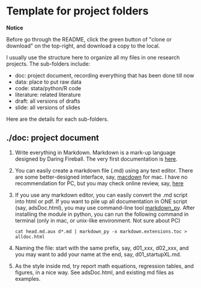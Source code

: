 # Template for project folders

**Notice**

Before go through the README, click the green button of "clone or download" on the top-right, and download a copy to the local.

I usually use the structure here to organize all my files in one research projects. The sub-folders include:

- doc: project document, recording everything that has been done till now
- data: place to put raw data
- code: stata/python/R code
- literature: related literature
- draft: all versions of drafts
- slide: all versions of slides

Here are the details for each sub-folders.

## ./doc: project document

1. Write everything in Markdown. Markdown is a mark-up language designed by Daring Fireball. The very first documentation is [here](https://daringfireball.net/projects/markdown/). 

2. You can easily create a markdown file (.md) using any text editor. There are some better-designed interface, say, [macdown](https://macdown.uranusjr.com) for mac. I have no recommendation for PC, but you may check online review, say, [here](https://www.sitepoint.com/best-markdown-editors-windows/)

3. If you use any markdown editor, you can easily convert the .md script into html or pdf. If you want to pile up all documentation in ONE script (say, adsDoc.html), you may use command-line tool [markdown_py](https://python-markdown.github.io/cli/). After installing the module in python, you can run the following command in terminal (only in mac, or unix-like environment. Not sure about PC)

    ```
    cat head.md.aux d*.md | markdown_py -x markdown.extensions.toc > alldoc.html
    ```

4. Naming the file: start with the same prefix, say, d01_xxx, d02_xxx, and you may want to add your name at the end, say, d01_startupXL.md.

5. As the style inside md, try report math equations, regression tables, and figures, in a nice way. See adsDoc.html, and existing md files as examples.






